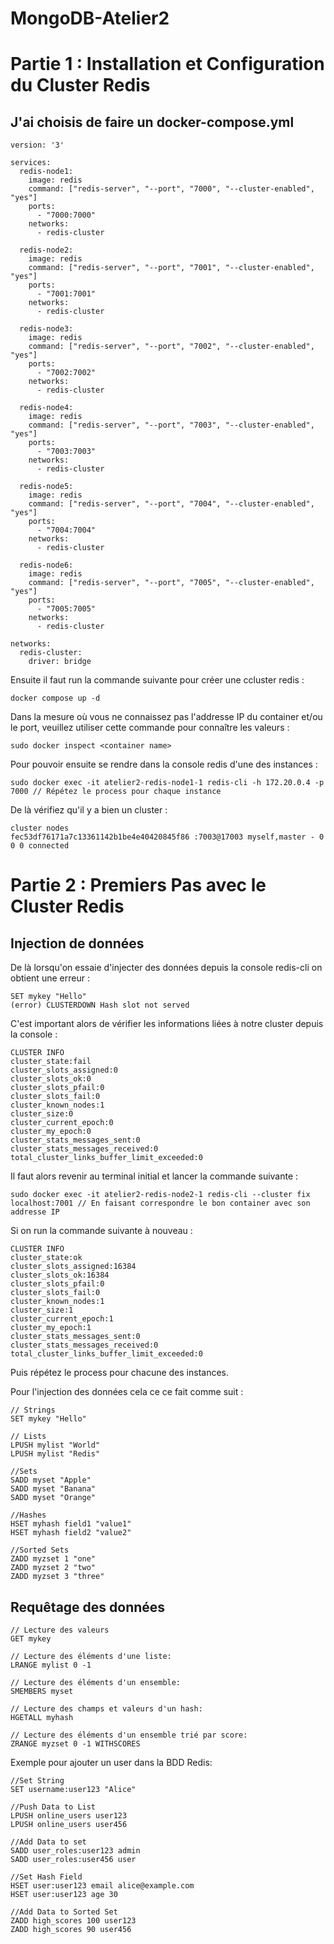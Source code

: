 # MongoDB-Atelier2

# Partie 1 : Installation et Configuration du Cluster Redis

## J'ai choisis de faire un docker-compose.yml

```
version: '3'

services:
  redis-node1:
    image: redis
    command: ["redis-server", "--port", "7000", "--cluster-enabled", "yes"]
    ports:
      - "7000:7000"
    networks:
      - redis-cluster

  redis-node2:
    image: redis
    command: ["redis-server", "--port", "7001", "--cluster-enabled", "yes"]
    ports:
      - "7001:7001"
    networks:
      - redis-cluster

  redis-node3:
    image: redis
    command: ["redis-server", "--port", "7002", "--cluster-enabled", "yes"]
    ports:
      - "7002:7002"
    networks:
      - redis-cluster

  redis-node4:
    image: redis
    command: ["redis-server", "--port", "7003", "--cluster-enabled", "yes"]
    ports:
      - "7003:7003"
    networks:
      - redis-cluster

  redis-node5:
    image: redis
    command: ["redis-server", "--port", "7004", "--cluster-enabled", "yes"]
    ports:
      - "7004:7004"
    networks:
      - redis-cluster

  redis-node6:
    image: redis
    command: ["redis-server", "--port", "7005", "--cluster-enabled", "yes"]
    ports:
      - "7005:7005"
    networks:
      - redis-cluster

networks:
  redis-cluster:
    driver: bridge

```


Ensuite il faut run la commande suivante pour créer une ccluster redis : 
```
docker compose up -d
```

Dans la mesure où vous ne connaissez pas l'addresse IP du container et/ou le port, veuillez utiliser cette commande pour connaître les valeurs :

```
sudo docker inspect <container name>
```

Pour pouvoir ensuite se rendre dans la console redis d'une des instances : 
```
sudo docker exec -it atelier2-redis-node1-1 redis-cli -h 172.20.0.4 -p 7000 // Répétez le process pour chaque instance
```

De là vérifiez qu'il y a bien un cluster : 
```
cluster nodes
fec53df76171a7c13361142b1be4e40420845f86 :7003@17003 myself,master - 0 0 0 connected
```

# Partie 2 : Premiers Pas avec le Cluster Redis

## Injection de données 

De là lorsqu'on essaie d'injecter des données depuis la console redis-cli on obtient une erreur :
```
SET mykey "Hello"
(error) CLUSTERDOWN Hash slot not served
```

C'est important alors de vérifier les informations liées à notre cluster depuis la console :
```
CLUSTER INFO
cluster_state:fail
cluster_slots_assigned:0
cluster_slots_ok:0
cluster_slots_pfail:0
cluster_slots_fail:0
cluster_known_nodes:1
cluster_size:0
cluster_current_epoch:0
cluster_my_epoch:0
cluster_stats_messages_sent:0
cluster_stats_messages_received:0
total_cluster_links_buffer_limit_exceeded:0
```

Il faut alors revenir au terminal initial et lancer la commande suivante : 
```
sudo docker exec -it atelier2-redis-node2-1 redis-cli --cluster fix localhost:7001 // En faisant correspondre le bon container avec son addresse IP
```

Si on run la commande suivante à nouveau :
```
CLUSTER INFO
cluster_state:ok
cluster_slots_assigned:16384
cluster_slots_ok:16384
cluster_slots_pfail:0
cluster_slots_fail:0
cluster_known_nodes:1
cluster_size:1
cluster_current_epoch:1
cluster_my_epoch:1
cluster_stats_messages_sent:0
cluster_stats_messages_received:0
total_cluster_links_buffer_limit_exceeded:0
```

Puis répétez le process pour chacune des instances.

Pour l'injection des données cela ce ce fait comme suit :
```
// Strings
SET mykey "Hello"

// Lists
LPUSH mylist "World"
LPUSH mylist "Redis"

//Sets
SADD myset "Apple"
SADD myset "Banana"
SADD myset "Orange"

//Hashes
HSET myhash field1 "value1"
HSET myhash field2 "value2"

//Sorted Sets
ZADD myzset 1 "one"
ZADD myzset 2 "two"
ZADD myzset 3 "three"
```

## Requêtage des données

```
// Lecture des valeurs
GET mykey

// Lecture des éléments d'une liste:
LRANGE mylist 0 -1

// Lecture des éléments d'un ensemble:
SMEMBERS myset

// Lecture des champs et valeurs d'un hash:
HGETALL myhash

// Lecture des éléments d'un ensemble trié par score:
ZRANGE myzset 0 -1 WITHSCORES
```

Exemple pour ajouter un user dans la BDD Redis: 
```
//Set String
SET username:user123 "Alice"

//Push Data to List
LPUSH online_users user123
LPUSH online_users user456

//Add Data to set
SADD user_roles:user123 admin
SADD user_roles:user456 user

//Set Hash Field
HSET user:user123 email alice@example.com
HSET user:user123 age 30

//Add Data to Sorted Set
ZADD high_scores 100 user123
ZADD high_scores 90 user456
```



